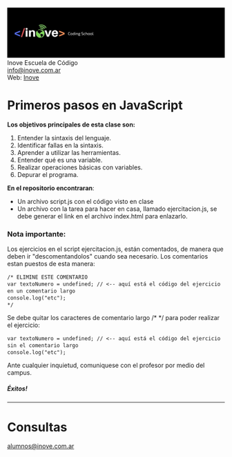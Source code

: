 ![Inove banner](img/inove.jpg)
Inove Escuela de Código\
info@inove.com.ar\
Web: [Inove](http://inove.com.ar)

# Primeros pasos en JavaScript
__Los objetivos principales de esta clase son:__

1. Entender la sintaxis del lenguaje.
2. Identificar fallas en la sintaxis.
3. Aprender a utilizar las herramientas.
4. Entender qué es una variable.
5. Realizar operaciones básicas con variables.
6. Depurar el programa.

__En el repositorio encontraran__:
* Un archivo script.js con el código visto en clase
* Un archivo con la tarea para hacer en casa, llamado ejercitacion.js,
se debe generar el link en el archivo index.html para enlazarlo.

### Nota importante:
Los ejercicios en el script ejercitacion.js, están comentados, de manera que deben ir "descomentandolos" cuando sea necesario. Los comentarios estan puestos de esta manera:

```
/* ELIMINE ESTE COMENTARIO
var textoNumero = undefined; // <-- aquí está el código del ejercicio en un comentario largo
console.log("etc");
*/
```

Se debe quitar los caracteres de comentario largo /*  */ para poder realizar el ejercicio:

```
var textoNumero = undefined; // <-- aquí está el código del ejercicio sin el comentario largo
console.log("etc");
```
Ante cualquier inquietud, comuniquese con el profesor  por medio del campus.

##### Éxitos!

----------------------------
# Consultas
alumnos@inove.com.ar
